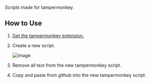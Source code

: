 Scripts made for tampermonkey.

## How to Use
1. <a href="https://chrome.google.com/webstore/detail/tampermonkey/dhdgffkkebhmkfjojejmpbldmpobfkfo?hl=en" target="_blank">Get the tampermonkey extension.</a>
2. Create a new script.

      ![image](https://user-images.githubusercontent.com/22661666/146628807-6a909da7-4665-4485-b54a-f619944fc91d.png)
3. Remove all text from the new tampermonkey script.
4. Copy and paste from github into the new tampermonkey script.
